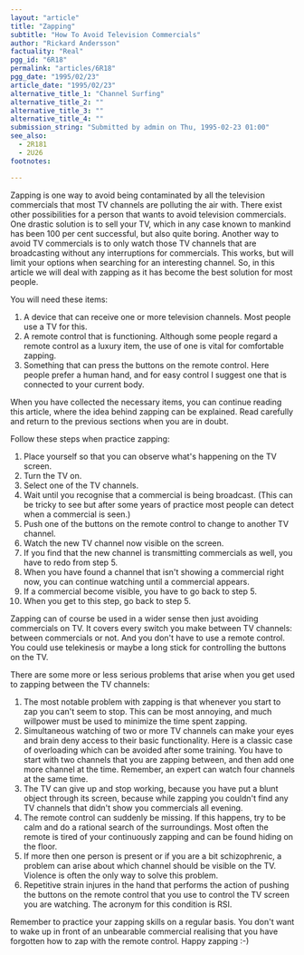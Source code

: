 ```yaml
---
layout: "article"
title: "Zapping"
subtitle: "How To Avoid Television Commercials"
author: "Rickard Andersson"
factuality: "Real"
pgg_id: "6R18"
permalink: "articles/6R18"
pgg_date: "1995/02/23"
article_date: "1995/02/23"
alternative_title_1: "Channel Surfing"
alternative_title_2: ""
alternative_title_3: ""
alternative_title_4: ""
submission_string: "Submitted by admin on Thu, 1995-02-23 01:00"
see_also:
  - 2R181
  - 2U26
footnotes: 

---
```

<div>
<p>Zapping is one way to avoid being contaminated by all the television commercials that most TV channels are polluting the air with. There exist other possibilities for a person that wants to avoid television commercials. One drastic solution is to sell your TV, which in any case known to mankind has been 100 per cent successful, but also quite boring. Another way to avoid TV commercials is to only watch those TV channels that are broadcasting without any interruptions for commercials. This works, but will limit your options when searching for an interesting channel. So, in this article we will deal with zapping as it has become the best solution for most people.</p>
<p>You will need these items:</p>
<ol>
<li value="1">A device that can receive one or more television channels. Most people use a TV for this.</li>
<li value="2">A remote control that is functioning. Although some people regard a remote control as a luxury item, the use of one is vital for comfortable zapping.</li>
<li value="3">Something that can press the buttons on the remote control. Here people prefer a human hand, and for easy control I suggest one that is connected to your current body.</li>
</ol>
<p>When you have collected the necessary items, you can continue reading this article, where the idea behind zapping can be explained. Read carefully and return to the previous sections when you are in doubt.</p>
<p>Follow these steps when practice zapping:</p>
<ol>
<li value="1">Place yourself so that you can observe what's happening on the TV screen.</li>
<li value="2">Turn the TV on.</li>
<li value="3">Select one of the TV channels.</li>
<li value="4">Wait until you recognise that a commercial is being broadcast. (This can be tricky to see but after some years of practice most people can detect when a commercial is seen.)</li>
<li value="5">Push one of the buttons on the remote control to change to another TV channel.</li>
<li value="6">Watch the new TV channel now visible on the screen.</li>
<li value="7">If you find that the new channel is transmitting commercials as well, you have to redo from step 5.</li>
<li value="8">When you have found a channel that isn't showing a commercial right now, you can continue watching until a commercial appears.</li>
<li value="9">If a commercial become visible, you have to go back to step 5.</li>
<li value="10">When you get to this step, go back to step 5.</li>
</ol>
<p>Zapping can of course be used in a wider sense then just avoiding commercials on TV. It covers every switch you make between TV channels: between commercials or not. And you don't have to use a remote control. You could use telekinesis or maybe a long stick for controlling the buttons on the TV.</p>
<p>There are some more or less serious problems that arise when you get used to zapping between the TV channels:</p>
<ol>
<li value="1">The most notable problem with zapping is that whenever you start to zap you can't seem to stop. This can be most annoying, and much willpower must be used to minimize the time spent zapping.</li>
<li value="2">Simultaneous watching of two or more TV channels can make your eyes and brain deny access to their basic functionality. Here is a classic case of overloading which can be avoided after some training. You have to start with two channels that you are zapping between, and then add one more channel at the time. Remember, an expert can watch four channels at the same time.</li>
<li value="3">The TV can give up and stop working, because you have put a blunt object through its screen, because while zapping you couldn't find any TV channels that didn't show you commercials all evening.</li>
<li value="4">The remote control can suddenly be missing. If this happens, try to be calm and do a rational search of the surroundings. Most often the remote is tired of your continuously zapping and can be found hiding on the floor.</li>
<li value="5">If more then one person is present or if you are a bit schizophrenic, a problem can arise about which channel should be visible on the TV. Violence is often the only way to solve this problem.</li>
<li value="6">Repetitive strain injures in the hand that performs the action of pushing the buttons on the remote control that you use to control the TV screen you are watching. The acronym for this condition is RSI.</li>
</ol>
<p>Remember to practice your zapping skills on a regular basis. You don't want to wake up in front of an unbearable commercial realising that you have forgotten how to zap with the remote control. Happy zapping :-)</p>
</div>
